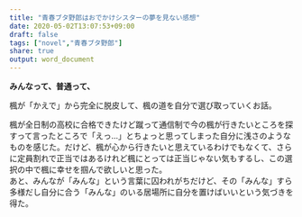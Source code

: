 ```yaml
---
title: "青春ブタ野郎はおでかけシスターの夢を見ない感想"
date: 2020-05-02T13:07:53+09:00
draft: false
tags: ["novel","青春ブタ野郎"]
share: true
output: word_document
---
```

**みんなって、普通って、**  

楓が「かえで」から完全に脱皮して、楓の道を自分で選び取っていくお話。

楓が全日制の高校に合格できたけど蹴って通信制で今の楓が行きたいところを探すって言ったところで「えっ...」とちょっと思ってしまった自分に浅さのようなものを感じた。だけど、楓が心から行きたいと思えているわけでもなくて、さらに定員割れで正当ではあるけれど楓にとっては正当じゃない気もするし、この選択の中で楓に幸せを掴んで欲しいと思った。  
あと、みんなが「みんな」という言葉に囚われがちだけど、その「みんな」すら多様だし自分に合う「みんな」のいる居場所に自分を置けばいいという気づきを得た。